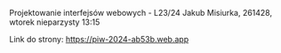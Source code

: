 Projektowanie interfejsów webowych - L23/24
Jakub Misiurka, 261428, wtorek nieparzysty 13:15

Link do strony:
https://piw-2024-ab53b.web.app
